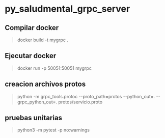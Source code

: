 # py_saludmental_grpc_server

## Compilar docker

> docker build -t mygrpc .

## Ejecutar docker

> docker run -p 50051:50051 mygrpc


## creacion archivos protos
> python -m grpc_tools.protoc --proto_path=protos --python_out=. --grpc_python_out=. protos/servicio.proto 

## pruebas unitarias
> python3 -m pytest  -p no:warnings
